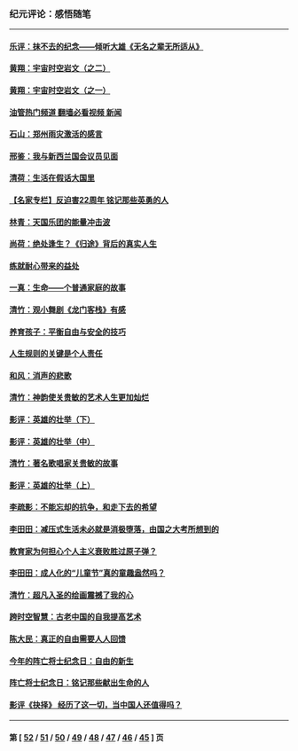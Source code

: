 ### 纪元评论：感悟随笔
---
#### [乐评：抹不去的纪念——倾听大雄《无名之辈无所适从》](../../pages/nsc1035/n13163359.md?08270330) 
#### [黄翔：宇宙时空岩文（之二）](../../pages/nsc1035/n13141116.md?08270330) 
#### [黄翔：宇宙时空岩文（之一）](../../pages/nsc1035/n13140355.md?08270330) 
#### [油管热门频道 翻墙必看视频 新闻](ok?08270330)
#### [石山：郑州雨灾激活的感言](../../pages/nsc1035/n13135372.md?08270330) 
#### [邢鉴：我与新西兰国会议员见面](../../pages/nsc1035/n13111626.md?08270330) 
#### [清荷：生活在假话大国里](../../pages/nsc1035/n13103916.md?08270330) 
#### [【名家专栏】反迫害22周年 铭记那些英勇的人](../../pages/nsc1035/n13102771.md?08270330) 
#### [林青：天国乐团的能量冲击波](../../pages/nsc1035/n13099634.md?08270330) 
#### [尚荷：绝处逢生？《归途》背后的真实人生](../../pages/nsc1035/n13099470.md?08270330) 
#### [练就耐心带来的益处](../../pages/nsc1035/n13081876.md?08270330) 
#### [一真：生命——个普通家庭的故事](../../pages/nsc1035/n13075782.md?08270330) 
#### [清竹：观小舞剧《龙门客栈》有感](../../pages/nsc1035/n13069850.md?08270330) 
#### [养育孩子：平衡自由与安全的技巧](../../pages/nsc1035/n13054510.md?08270330) 
#### [人生规则的关键是个人责任](../../pages/nsc1035/n13053252.md?08270330) 
#### [和风：消声的悲歌](../../pages/nsc1035/n13051994.md?08270330) 
#### [清竹：神韵使关贵敏的艺术人生更加灿烂](../../pages/nsc1035/n13038731.md?08270330) 
#### [影评：英雄的壮举（下）](../../pages/nsc1035/n13027438.md?08270330) 
#### [影评：英雄的壮举（中）](../../pages/nsc1035/n13027244.md?08270330) 
#### [清竹：著名歌唱家关贵敏的故事](../../pages/nsc1035/n13025435.md?08270330) 
#### [影评：英雄的壮举（上）](../../pages/nsc1035/n13024688.md?08270330) 
#### [李疏影：不能忘却的抗争，和走下去的希望](../../pages/nsc1035/n13022097.md?08270330) 
#### [李田田：减压式生活未必就是消极堕落，由国之大考所想到的](../../pages/nsc1035/n13017621.md?08270330) 
#### [教育家为何担心个人主义衰败胜过原子弹？](../../pages/nsc1035/n13002969.md?08270330) 
#### [李田田：成人化的“儿童节”真的童趣盎然吗？](../../pages/nsc1035/n13000386.md?08270330) 
#### [清竹：超凡入圣的绘画震撼了我的心](../../pages/nsc1035/n12993985.md?08270330) 
#### [跨时空智慧：古老中国的自我提高艺术](../../pages/nsc1035/n12988506.md?08270330) 
#### [陈大民：真正的自由需要人人回馈](../../pages/nsc1035/n12990148.md?08270330) 
#### [今年的阵亡将士纪念日：自由的新生](../../pages/nsc1035/n12989540.md?08270330) 
#### [阵亡将士纪念日：铭记那些献出生命的人](../../pages/nsc1035/n12985418.md?08270330) 
#### [影评《抉择》 经历了这一切，当中国人还值得吗？](../../pages/nsc1035/n12983029.md?08270330) 

---
#### 第 [ [52](./52.md?08270330) / [51](./51.md?08270330) / [50](./50.md?08270330) / [49](./49.md?08270330) / [48](./48.md?08270330) / [47](./47.md?08270330) / [46](./46.md?08270330) / [45](./45.md?08270330) ] 页
